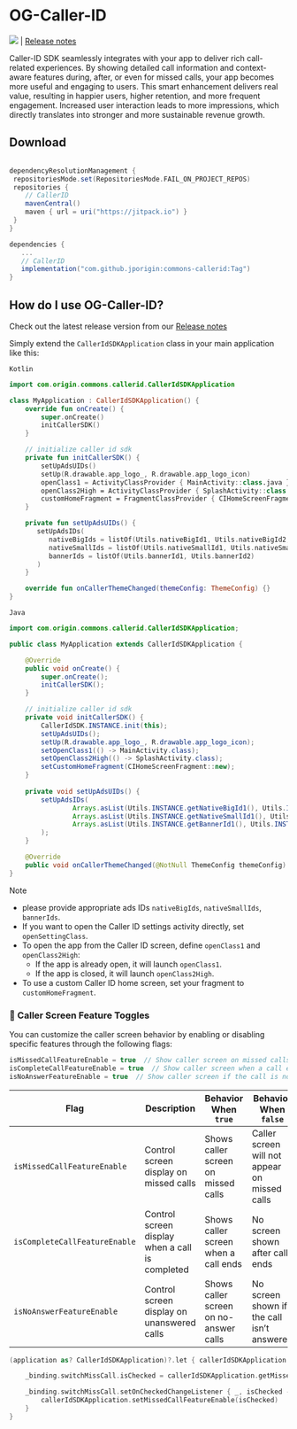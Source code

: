 
# OG-Caller-ID
[![](https://jitpack.io/v/jporigin/commons-callerid.svg)](https://jitpack.io/#jporigin/commons-callerid) | [Release notes](https://sites.google.com/view/og-caller-id-release-notes)

Caller-ID SDK seamlessly integrates with your app to deliver rich call-related experiences. By showing detailed call information and context-aware features during, after, or even for missed calls, your app becomes more useful and engaging to users.
This smart enhancement delivers real value, resulting in happier users, higher retention, and more frequent engagement. Increased user interaction leads to more impressions, which directly translates into stronger and more sustainable revenue growth.

## Download

```gradle

dependencyResolutionManagement {
 repositoriesMode.set(RepositoriesMode.FAIL_ON_PROJECT_REPOS)
 repositories {
	// CallerID	
 	mavenCentral()
	maven { url = uri("https://jitpack.io") }
 }
}

dependencies {
   ...
   // CallerID
   implementation("com.github.jporigin:commons-callerid:Tag")
}

```

## How do I use OG-Caller-ID?

Check out the latest release version from our [Release notes](https://sites.google.com/view/og-caller-id-release-notes)

Simply extend the `CallerIdSDKApplication` class in your main application like this:

`Kotlin`
```kotlin
import com.origin.commons.callerid.CallerIdSDKApplication

class MyApplication : CallerIdSDKApplication() {
    override fun onCreate() {
        super.onCreate()
        initCallerSDK()
    }

    // initialize caller id sdk
    private fun initCallerSDK() {
        setUpAdsUIDs()
        setUp(R.drawable.app_logo_, R.drawable.app_logo_icon)
        openClass1 = ActivityClassProvider { MainActivity::class.java }
        openClass2High = ActivityClassProvider { SplashActivity::class.java }
        customHomeFragment = FragmentClassProvider { CIHomeScreenFragment() }
    }

    private fun setUpAdsUIDs() {
       setUpAdsIDs(
          nativeBigIds = listOf(Utils.nativeBigId1, Utils.nativeBigId2, Utils.nativeBigId3),
          nativeSmallIds = listOf(Utils.nativeSmallId1, Utils.nativeSmallId2),
          bannerIds = listOf(Utils.bannerId1, Utils.bannerId2)
       )
    }

    override fun onCallerThemeChanged(themeConfig: ThemeConfig) {}
}
```
`Java`
```Java
import com.origin.commons.callerid.CallerIdSDKApplication;

public class MyApplication extends CallerIdSDKApplication {

    @Override
    public void onCreate() {
        super.onCreate();
        initCallerSDK();
    }

  	// initialize caller id sdk
    private void initCallerSDK() {
        CallerIdSDK.INSTANCE.init(this);
        setUpAdsUIDs();
        setUp(R.drawable.app_logo_, R.drawable.app_logo_icon);
        setOpenClass1(() -> MainActivity.class);
        setOpenClass2High(() -> SplashActivity.class);
        setCustomHomeFragment(CIHomeScreenFragment::new);
    }
    
    private void setUpAdsUIDs() {
        setUpAdsIDs(
                Arrays.asList(Utils.INSTANCE.getNativeBigId1(), Utils.INSTANCE.getNativeBigId2(), Utils.INSTANCE.getNativeBigId3()),
                Arrays.asList(Utils.INSTANCE.getNativeSmallId1(), Utils.INSTANCE.getNativeSmallId2()),
                Arrays.asList(Utils.INSTANCE.getBannerId1(), Utils.INSTANCE.getBannerId2())
        );
    }

    @Override
    public void onCallerThemeChanged(@NotNull ThemeConfig themeConfig) {}
}
```
> [!NOTE]
>* please provide appropriate ads IDs `nativeBigIds`, `nativeSmallIds`, `bannerIds`.
>* If you want to open the Caller ID settings activity directly, set `openSettingClass`.
>* To open the app from the Caller ID screen, define `openClass1` and `openClass2High`:
   >   - If the app is already open, it will launch `openClass1`.
>   - If the app is closed, it will launch `openClass2High`.
>* To use a custom Caller ID home screen, set your fragment to `customHomeFragment`.

### 🔧 Caller Screen Feature Toggles

You can customize the caller screen behavior by enabling or disabling specific features through the following flags:

```kotlin
isMissedCallFeatureEnable = true  // Show caller screen on missed calls
isCompleteCallFeatureEnable = true  // Show caller screen when a call ends
isNoAnswerFeatureEnable = true  // Show caller screen if the call is not answered
```
| Flag                          | Description                                     | Behavior When `true`                   | Behavior When `false`                         |
| ----------------------------- | ----------------------------------------------- | -------------------------------------- | --------------------------------------------- |
| `isMissedCallFeatureEnable`   | Control screen display on missed calls          | Shows caller screen on missed calls    | Caller screen will not appear on missed calls |
| `isCompleteCallFeatureEnable` | Control screen display when a call is completed | Shows caller screen when a call ends   | No screen shown after call ends               |
| `isNoAnswerFeatureEnable`     | Control screen display on unanswered calls      | Shows caller screen on no-answer calls | No screen shown if the call isn’t answered    |
```kotlin
(application as? CallerIdSDKApplication)?.let { callerIdSDKApplication ->

    _binding.switchMissCall.isChecked = callerIdSDKApplication.getMissedCallFeatureEnable() == true

    _binding.switchMissCall.setOnCheckedChangeListener { _, isChecked ->
        callerIdSDKApplication.setMissedCallFeatureEnable(isChecked)
    }
}
```
